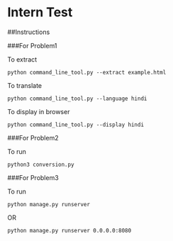 # Intern Test

##Instructions

###For Problem1

To extract

`python command_line_tool.py --extract example.html`

To translate

`python command_line_tool.py --language hindi`

To display in browser

`python command_line_tool.py --display hindi`

###For Problem2

To run

`python3 conversion.py`

###For Problem3

To run

`python manage.py runserver`

OR

`python manage.py runserver 0.0.0.0:8080`

